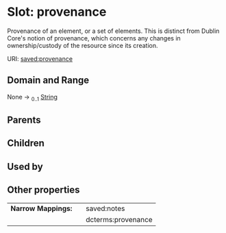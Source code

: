 
# Slot: provenance


Provenance of an element, or a set of elements. This is distinct from Dublin Core's notion of provenance, which concerns any changes in ownership/custody of the resource since its creation.

URI: [saved:provenance](https://marine.gov.scot/metadata/saved/schema/provenance)


## Domain and Range

None &#8594;  <sub>0..1</sub> [String](types/String.md)

## Parents


## Children


## Used by


## Other properties

|  |  |  |
| --- | --- | --- |
| **Narrow Mappings:** | | saved:notes |
|  | | dcterms:provenance |

